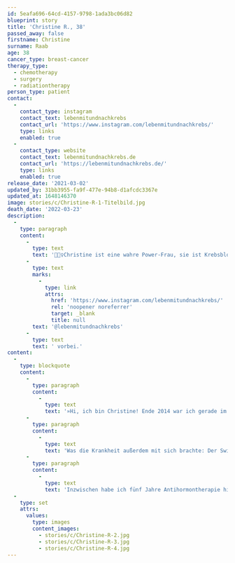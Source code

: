 ```yaml
---
id: 5eafa696-64cd-4157-9798-1ada3bc06d82
blueprint: story
title: 'Christine R., 38'
passed_away: false
firstname: Christine
surname: Raab
age: 38
cancer_type: breast-cancer
therapy_type:
  - chemotherapy
  - surgery
  - radiationtherapy
person_type: patient
contact:
  -
    contact_type: instagram
    contact_text: lebenmitundnachkrebs
    contact_url: 'https://www.instagram.com/lebenmitundnachkrebs/'
    type: links
    enabled: true
  -
    contact_type: website
    contact_text: lebenmitundnachkrebs.de
    contact_url: 'https://lebenmitundnachkrebs.de/'
    type: links
    enabled: true
release_date: '2021-03-02'
updated_by: 31bb3955-fa9f-477e-94b8-d1afcdc3367e
updated_at: 1648146370
image: stories/c/Christine-R-1-Titelbild.jpg
death_date: '2022-03-23'
description:
  -
    type: paragraph
    content:
      -
        type: text
        text: '🧘🏻‍♀️Christine ist eine wahre Power-Frau, sie ist Krebsbloggerin, Yoga-Lehrerin und ganzheitlicher Coach! Aufklärung und Unterstützung für Krebspatient:innen sind ihr eine Herzensangelegenheit. Christine war 32 Jahre alt, als sie die Diagnose erhielt, heute ist sie 38 Jahre alt und krebsfrei. Schaut doch mal auf ihrem Account '
      -
        type: text
        marks:
          -
            type: link
            attrs:
              href: 'https://www.instagram.com/lebenmitundnachkrebs/'
              rel: 'noopener noreferrer'
              target: _blank
              title: null
        text: '@lebenmitundnachkrebs'
      -
        type: text
        text: ' vorbei.'
content:
  -
    type: blockquote
    content:
      -
        type: paragraph
        content:
          -
            type: text
            text: '»Hi, ich bin Christine! Ende 2014 war ich gerade im dritten Jahr meiner Selbstständigkeit als Make-up Artistin und Schwimmlehrerin und frisch verheiratet, als die Diagnose Brustkrebs mein Leben über den Haufen warf. Gut sechs Wochen voller Arzttermine, Untersuchungen und Besprechungen – von Kinderwunschklinik, über Perücke aussuchen zu ›Schwimmlehrer einstellen und alles organisieren‹ – bis es dann mit dem vollen schulmedizinischen Programm losging. Eizellen – auf eigene Kosten – vorsorglich einfrieren lassen, Operation im Achselbereich, Chemotherapie, brusterhaltende Operation und Bestrahlung. Da ich durch die Selbstständigkeit mit sehr vielen Menschen zu tun hatte, entschied ich mich von Anfang an dazu meine Geschichte öffentlich zu machen und habe die komplette Zeit auf YouTube dokumentiert.'
      -
        type: paragraph
        content:
          -
            type: text
            text: 'Was die Krankheit außerdem mit sich brachte: Der Switch von konventioneller Kosmetik auf Naturkosmetik und vegane Produkte – wenn man mal sieht wie viele Inhaltsstoffe den Zusatz ›könnte krebserregend sein‹ tragen … – und die Entscheidung eine Ausbildung zur Yogalehrerin zu machen.'
      -
        type: paragraph
        content:
          -
            type: text
            text: 'Inzwischen habe ich fünf Jahre Antihormontherapie hinter mir und bin nun seit fast einem Jahr in der Pause und hoffe, dass sich der Kinderwunsch nun erfüllen kann. Ich bin gesund und unterstütze und begleite nun andere Menschen als Yogalehrerin und ganzheitlicher Coach. Ein besonderes Herzensthema ist mein Onlinekurs für (ehemalige) Krebspatient:innen, der sowohl die Zeit während als auch nach der Therapie mit Ansätzen aus der Yogaphilosophie ganzheitlich unterstützt.«'
  -
    type: set
    attrs:
      values:
        type: images
        content_images:
          - stories/c/Christine-R-2.jpg
          - stories/c/Christine-R-3.jpg
          - stories/c/Christine-R-4.jpg
---
```

